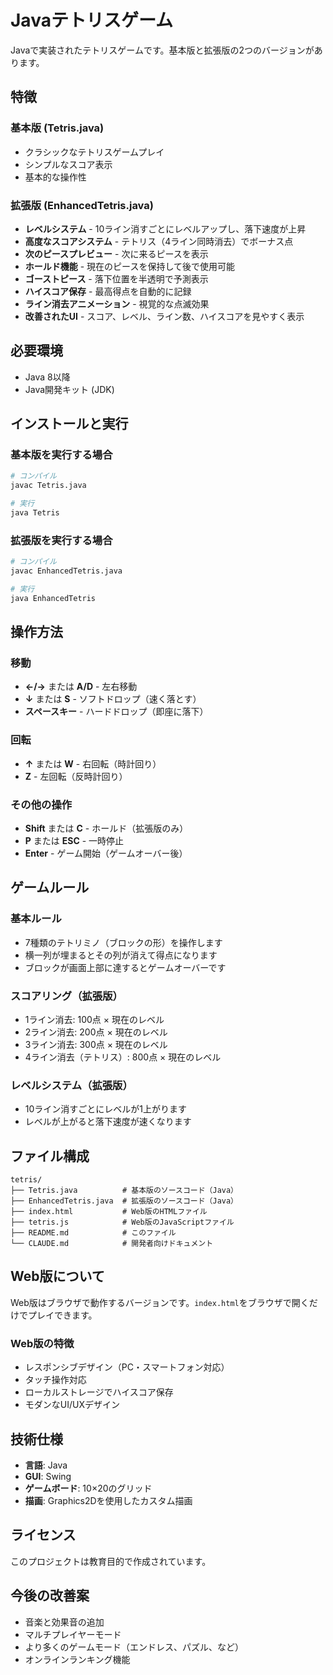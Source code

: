 # Javaテトリスゲーム

Javaで実装されたテトリスゲームです。基本版と拡張版の2つのバージョンがあります。

## 特徴

### 基本版 (Tetris.java)
- クラシックなテトリスゲームプレイ
- シンプルなスコア表示
- 基本的な操作性

### 拡張版 (EnhancedTetris.java)
- **レベルシステム** - 10ライン消すごとにレベルアップし、落下速度が上昇
- **高度なスコアシステム** - テトリス（4ライン同時消去）でボーナス点
- **次のピースプレビュー** - 次に来るピースを表示
- **ホールド機能** - 現在のピースを保持して後で使用可能
- **ゴーストピース** - 落下位置を半透明で予測表示
- **ハイスコア保存** - 最高得点を自動的に記録
- **ライン消去アニメーション** - 視覚的な点滅効果
- **改善されたUI** - スコア、レベル、ライン数、ハイスコアを見やすく表示

## 必要環境

- Java 8以降
- Java開発キット (JDK)

## インストールと実行

### 基本版を実行する場合

```bash
# コンパイル
javac Tetris.java

# 実行
java Tetris
```

### 拡張版を実行する場合

```bash
# コンパイル
javac EnhancedTetris.java

# 実行
java EnhancedTetris
```

## 操作方法

### 移動
- **←/→** または **A/D** - 左右移動
- **↓** または **S** - ソフトドロップ（速く落とす）
- **スペースキー** - ハードドロップ（即座に落下）

### 回転
- **↑** または **W** - 右回転（時計回り）
- **Z** - 左回転（反時計回り）

### その他の操作
- **Shift** または **C** - ホールド（拡張版のみ）
- **P** または **ESC** - 一時停止
- **Enter** - ゲーム開始（ゲームオーバー後）

## ゲームルール

### 基本ルール
- 7種類のテトリミノ（ブロックの形）を操作します
- 横一列が埋まるとその列が消えて得点になります
- ブロックが画面上部に達するとゲームオーバーです

### スコアリング（拡張版）
- 1ライン消去: 100点 × 現在のレベル
- 2ライン消去: 200点 × 現在のレベル
- 3ライン消去: 300点 × 現在のレベル
- 4ライン消去（テトリス）: 800点 × 現在のレベル

### レベルシステム（拡張版）
- 10ライン消すごとにレベルが1上がります
- レベルが上がると落下速度が速くなります

## ファイル構成

```
tetris/
├── Tetris.java          # 基本版のソースコード（Java）
├── EnhancedTetris.java  # 拡張版のソースコード（Java）
├── index.html           # Web版のHTMLファイル
├── tetris.js            # Web版のJavaScriptファイル
├── README.md            # このファイル
└── CLAUDE.md            # 開発者向けドキュメント
```

## Web版について

Web版はブラウザで動作するバージョンです。`index.html`をブラウザで開くだけでプレイできます。

### Web版の特徴
- レスポンシブデザイン（PC・スマートフォン対応）
- タッチ操作対応
- ローカルストレージでハイスコア保存
- モダンなUI/UXデザイン

## 技術仕様

- **言語**: Java
- **GUI**: Swing
- **ゲームボード**: 10×20のグリッド
- **描画**: Graphics2Dを使用したカスタム描画

## ライセンス

このプロジェクトは教育目的で作成されています。

## 今後の改善案

- 音楽と効果音の追加
- マルチプレイヤーモード
- より多くのゲームモード（エンドレス、パズル、など）
- オンラインランキング機能